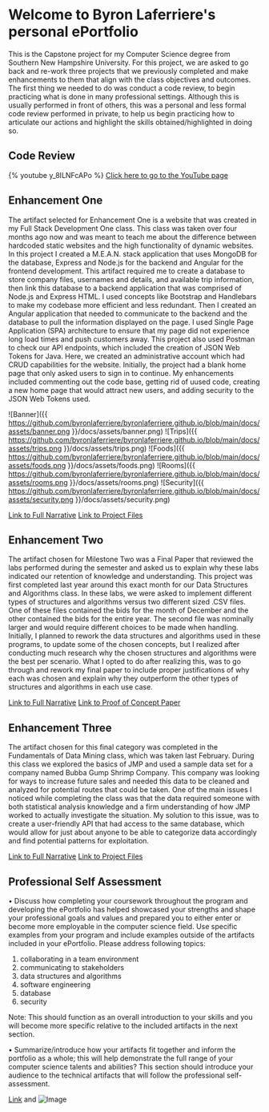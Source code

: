 # Welcome to Byron Laferriere's personal ePortfolio

This is the Capstone project for my Computer Science degree from Southern New Hampshire University. For this project, we are asked to go back and re-work three projects
that we previously completed and make enhancements to them that align with the class objectives and outcomes. The first thing we needed to do was conduct a code review,
to begin practicing what is done in many professional settings. Although this is usually performed in front of others, this was a personal and less formal code review performed
in private, to help us begin practicing how to articulate our actions and highlight the skills obtained/highlighted in doing so.

## Code Review
{% youtube y_8ILNFcAPo %}
[Click here to go to the YouTube page](https://youtu.be/y_8ILNFcAPo)

## Enhancement One
The artifact selected for Enhancement One is a website that was created in my Full Stack Development One class. This class was taken over four months ago now and was meant to teach me about the difference between hardcoded static websites and the high functionality of dynamic websites. In this project I created a M.E.A.N. stack application that uses MongoDB for the database, Express and Node.js for the backend and Angular for the frontend development. This artifact required me to create a database to store company files, usernames and details, and available trip information, then link this database to a backend application that was comprised of Node.js and Express HTML. I used concepts like Bootstrap and Handlebars to make my codebase more efficient and less redundant. Then I created an Angular application that needed to communicate to the backend and the database to pull the information displayed on the page. I used Single Page Application (SPA) architecture to ensure that my page did not experience long load times and push customers away. This project also used Postman to check our API endpoints, which included the creation of JSON Web Tokens for Java. Here, we created an administrative account which had CRUD capabilities for the website. Initially, the project had a blank home page that only asked users to sign in to continue. My enhancements included commenting out the code base, getting rid of uused code, creating a new home page that would attract new users, and adding security to the JSON Web Tokens used.

![Banner]({{ https://github.com/byronlaferriere/byronlaferriere.github.io/blob/main/docs/assets/banner.png }}/docs/assets/banner.png) 
![Trips]({{ https://github.com/byronlaferriere/byronlaferriere.github.io/blob/main/docs/assets/trips.png }}/docs/assets/trips.png)
![Foods]({{ https://github.com/byronlaferriere/byronlaferriere.github.io/blob/main/docs/assets/foods.png }}/docs/assets/foods.png)
![Rooms]({{ https://github.com/byronlaferriere/byronlaferriere.github.io/blob/main/docs/assets/rooms.png }}/docs/assets/rooms.png)
![Security]({{ https://github.com/byronlaferriere/byronlaferriere.github.io/blob/main/docs/assets/security.png }}/docs/assets/security.png)

[Link to Full Narrative](https://github.com/byronlaferriere/byronlaferriere.github.io/blob/main/EnhancementOne/Enhancement%20One.docx)
[Link to Project Files](https://github.com/byronlaferriere/byronlaferriere.github.io/tree/main/EnhancementOne/ProjectFiles)

## Enhancement Two
The artifact chosen for Milestone Two was a Final Paper that reviewed the labs performed during the semester and asked us to explain why these labs indicated our retention of knowledge and understanding. This project was first completed last year around this exact month for our Data Structures and Algorithms class. In these labs, we were asked to implement different types of structures and algorithms versus two different sized .CSV files. One of these files contained the bids for the month of December and the other contained the bids for the entire year. The second file was nominally larger and would require different choices to be made when handling. Initially, I planned to rework the data structures and algorithms used in these programs, to update some of the chosen concepts, but I realized after conducting much research why the chosen structures and algorithms were the best per scenario. What I opted to do after realizing this, was to go through and rework my final paper to include proper justifications of why each was chosen and explain why they outperform the other types of structures and algorithms in each use case.

[Link to Full Narrative](https://github.com/byronlaferriere/byronlaferriere.github.io/blob/main/EnhancementTwo/Enhancement%20Two.docx)
[Link to Proof of Concept Paper](https://github.com/byronlaferriere/byronlaferriere.github.io/blob/main/EnhancementTwo/(DSA)%20Final%20Project.docx)

## Enhancement Three
The artifact chosen for this final category was completed in the Fundamentals of Data Mining class, which was taken last February. During this class we explored the basics of JMP and used a sample data set for a company named Bubba Gump Shrimp Company. This company was looking for ways to increase future sales and needed this data to be cleaned and analyzed for potential routes that could be taken. One of the main issues I noticed while completing the class was that the data required someone with both statistical analysis knowledge and a firm understanding of how JMP worked to actually investigate the situation. My solution to this issue, was to create a user-friendly API that had access to the same database, which would allow for just about anyone to be able to categorize data accordingly and find potential patterns for exploitation.

[Link to Full Narrative]()
[Link to Project Files]()

## Professional Self Assessment
•	Discuss how completing your coursework throughout the program and developing the ePortfolio has helped showcased your strengths and shape your professional goals and values and prepared you to either enter or become more employable in the computer science field. Use specific examples from your program and include examples outside of the artifacts included in your ePortfolio. Please address following topics:

1.	collaborating in a team environment
2.	communicating to stakeholders
3.	data structures and algorithms
4.	software engineering
5.	database
6.	security 

Note: This should function as an overall introduction to your skills and you will become more specific relative to the included artifacts in the next section. 

•	Summarize/introduce how your artifacts fit together and inform the portfolio as a whole; this will help demonstrate the full range of your computer science talents and abilities? This section should introduce your audience to the technical artifacts that will follow the professional self-assessment.


[Link](url) and ![Image](src)



